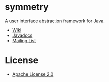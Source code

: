 symmetry
========

A user interface abstraction framework for Java.

* [Wiki](https://github.com/markhobson/symmetry/wiki)
* [Javadocs](http://markhobson.github.com/symmetry/apidocs/)
* [Mailing List](https://groups.google.com/d/forum/symmetry-users)

# License

* [Apache License 2.0](http://www.apache.org/licenses/LICENSE-2.0.html)
